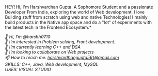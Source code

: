 HEY! Hi, I'm Harshvardhan Gupta. A Sophomore Student and a passionate Developer From India, exploring the world of Web development. I love Building stuff from scratch using web and native Technologies! I mainly build products in the Native app space and do a "lot" of experiments with the latest tech in the Frontend Ecosystem.*

*👋 Hi, I’m @harshh0710*  
*👀 I’m interested in Problem solving, Front development.*  
*🌱 I’m currently learning C++ and DSA*  
*💞️ I’m looking to collaborate on Web projects*  
*📫 How to reach me: harshvardhangupta561@gmail.com*  
*SKILLS: C++, Java, Web development, MySQL*  
*USES: VISUAL STUDIO*

